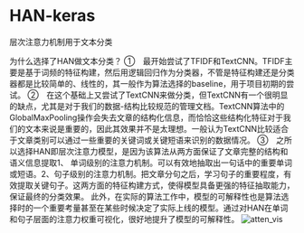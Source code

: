 # HAN-keras
层次注意力机制用于文本分类


为什么选择了HAN做文本分类？
①　最开始尝试了TFIDF和TextCNN。TFIDF主要是基于词频的特征构建，然后用逻辑回归作为分类器，不管是特征构建还是分类器都是比较简单的、线性的，其一般作为算法选择的baseline，用于项目初期的尝试。
②　在这个基础上又尝试了TextCNN来做分类，但TextCNN有一个很明显的缺点，尤其是对于我们的数据-结构比较规范的管理文档。TextCNN算法中的GlobalMaxPooling操作会失去文章的结构化信息，而恰恰这些结构化特征对于我们的文本来说是重要的，因此其效果并不是太理想。一般认为TextCNN比较适合于文章类别可以通过一些重要的关键词或关键短语来识别的数据情况。
③　之所以选择HAN即层次注意力模型，是因为该算法从两方面保证了文章完整的结构和语义信息提取1、 单词级别的注意力机制。可以有效地抽取出一句话中的重要单词或短语。2、句子级别的注意力机制。把文章分句之后，学习句子的重要程度，有效提取关键句子。这两方面的特征构建方式，使得模型具备更强的特征抽取能力，保证最终的分类效果。
此外，在实际的算法工作中，模型的可解释性也是算法选择时的一个重要考量甚至在某些时候决定了实际上线的模型。通过对HAN在单词和句子层面的注意力权重可视化，很好地提升了模型的可解释性。
![atten_vis](https://devopedia.org/images/article/237/8404.1573837211.png)
